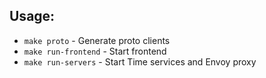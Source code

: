
## Usage:
* `make proto` - Generate proto clients
* `make run-frontend` - Start frontend
* `make run-servers` - Start Time services and Envoy proxy